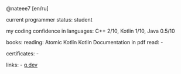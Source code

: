 @nateee7 [en/ru]

current programmer status:  student


my coding confidence in languages:
 	C++		2/10,
 	Kotlin		1/10,
 	Java		0.5/10

books:
	reading:
		Atomic Kotlin
		Kotlin Documentation in pdf
	read:
		-

certificates:
	-


links:
	- [g.dev](https://g.dev/naaate7)
